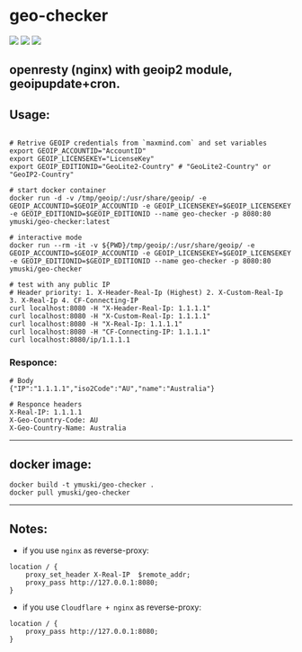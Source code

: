 # geo-checker
[![](https://img.shields.io/docker/cloud/build/ymuski/geo-checker?style=flat-square)](https://hub.docker.com/r/ymuski/geo-checker)
[![](https://img.shields.io/docker/cloud/automated/ymuski/geo-checker?style=flat-square)](https://hub.docker.com/r/ymuski/geo-checker)
[![](https://img.shields.io/docker/pulls/ymuski/geo-checker?style=flat-square)](https://hub.docker.com/r/ymuski/geo-checker)

## openresty (nginx) with geoip2 module, geoipupdate+cron.

## Usage:

```shell

# Retrive GEOIP credentials from `maxmind.com` and set variables
export GEOIP_ACCOUNTID="AccountID"
export GEOIP_LICENSEKEY="LicenseKey"
export GEOIP_EDITIONID="GeoLite2-Country" # "GeoLite2-Country" or "GeoIP2-Country"

# start docker container
docker run -d -v /tmp/geoip/:/usr/share/geoip/ -e GEOIP_ACCOUNTID=$GEOIP_ACCOUNTID -e GEOIP_LICENSEKEY=$GEOIP_LICENSEKEY -e GEOIP_EDITIONID=$GEOIP_EDITIONID --name geo-checker -p 8080:80 ymuski/geo-checker:latest

# interactive mode
docker run --rm -it -v ${PWD}/tmp/geoip/:/usr/share/geoip/ -e GEOIP_ACCOUNTID=$GEOIP_ACCOUNTID -e GEOIP_LICENSEKEY=$GEOIP_LICENSEKEY -e GEOIP_EDITIONID=$GEOIP_EDITIONID --name geo-checker -p 8080:80 ymuski/geo-checker

# test with any public IP
# Header priority: 1. X-Header-Real-Ip (Highest) 2. X-Custom-Real-Ip 3. X-Real-Ip 4. CF-Connecting-IP
curl localhost:8080 -H "X-Header-Real-Ip: 1.1.1.1"
curl localhost:8080 -H "X-Custom-Real-Ip: 1.1.1.1"
curl localhost:8080 -H "X-Real-Ip: 1.1.1.1"
curl localhost:8080 -H "CF-Connecting-IP: 1.1.1.1"
curl localhost:8080/ip/1.1.1.1

```

### Responce:
```
# Body
{"IP":"1.1.1.1","iso2Code":"AU","name":"Australia"}

# Responce headers
X-Real-IP: 1.1.1.1
X-Geo-Country-Code: AU
X-Geo-Country-Name: Australia
```

---
## docker image:
```shell
docker build -t ymuski/geo-checker .
docker pull ymuski/geo-checker
```

---
## Notes:
- if you use `nginx` as reverse-proxy:
```shell
location / {
    proxy_set_header X-Real-IP  $remote_addr;
    proxy_pass http://127.0.0.1:8080;
}
```
- if you use `Cloudflare + nginx` as reverse-proxy:
```shell
location / {
    proxy_pass http://127.0.0.1:8080;
}
```
